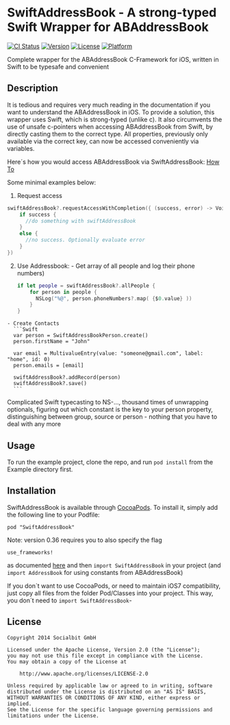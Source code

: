 # SwiftAddressBook - A strong-typed Swift Wrapper for ABAddressBook

[![CI Status](http://img.shields.io/travis/SocialbitGmbH/SwiftAddressBook.svg?style=flat)](https://travis-ci.org/SocialbitGmbH/SwiftAddressBook)
[![Version](https://img.shields.io/cocoapods/v/SwiftAddressBook.svg?style=flat)](http://cocoadocs.org/docsets/SwiftAddressBook)
[![License](https://img.shields.io/cocoapods/l/SwiftAddressBook.svg?style=flat)](http://cocoadocs.org/docsets/SwiftAddressBook)
[![Platform](https://img.shields.io/cocoapods/p/SwiftAddressBook.svg?style=flat)](http://cocoadocs.org/docsets/SwiftAddressBook)

Complete wrapper for the ABAddressBook C-Framework for iOS, written in Swift to be typesafe and convenient

## Description

  It is tedious and requires very much reading in the documentation if you want to understand the ABAddressBook in iOS. To provide a solution, this wrapper uses Swift, which is strong-typed (unlike c). It also circumvents the use of unsafe c-pointers when accessing ABAddressBook from Swift, by directly casting them to the correct type. All properties, previously only available via the correct key, can now be accessed conveniently via variables.
  
  Here´s how you would access ABAddressBook via SwiftAddressBook: [How To](https://github.com/SocialbitGmbH/SwiftAddressBook/wiki/How-To)
  
  Some minimal examples below:
  
  1. Request access
  ```Swift
  swiftAddressBook?.requestAccessWithCompletion({ (success, error) -> Void in
      if success {
        //do something with swiftAddressBook
      }
      else {
        //no success. Optionally evaluate error
      }
  })
  ```
  
  2. Use Addressbook: 
    - Get array of all people and log their phone numbers)
      ```Swift
      if let people = swiftAddressBook?.allPeople {
          for person in people {
            NSLog("%@", person.phoneNumbers?.map( {$0.value} ))
          }
      }
      ```
      
    - Create Contacts
      ```Swift
      var person = SwiftAddressBookPerson.create()
      person.firstName = "John"
      
      var email = MultivalueEntry(value: "someone@gmail.com", label: "home", id: 0)
      person.emails = [email]
      
      swiftAddressBook?.addRecord(person)
      swiftAddressBook?.save()
      ```
      
Complicated Swift typecasting to NS-..., thousand times of unwrapping optionals, figuring out which constant is the key to your person property, distinguishing between group, source or person - nothing that you have to deal with any more

## Usage

To run the example project, clone the repo, and run `pod install` from the Example directory first.

## Installation

SwiftAddressBook is available through [CocoaPods](http://cocoapods.org). To install
it, simply add the following line to your Podfile:

    pod "SwiftAddressBook"

Note: version 0.36 requires you to also specify the flag

    use_frameworks!

as documented [here](http://blog.cocoapods.org/CocoaPods-0.36/)
and then `import SwiftAddressBook` in your project (and `import AddressBook` for using constants from ABAddressBook)

If you don´t want to use CocoaPods, or need to maintain iOS7 compatibility, just copy all files from the folder Pod/Classes into your project. This way, you don´t need to `import SwiftAddressBook`-



## License  
    Copyright 2014 Socialbit GmbH

    Licensed under the Apache License, Version 2.0 (the "License");
    you may not use this file except in compliance with the License.
    You may obtain a copy of the License at

        http://www.apache.org/licenses/LICENSE-2.0

    Unless required by applicable law or agreed to in writing, software
    distributed under the License is distributed on an "AS IS" BASIS,
    WITHOUT WARRANTIES OR CONDITIONS OF ANY KIND, either express or implied.
    See the License for the specific language governing permissions and
    limitations under the License.   
